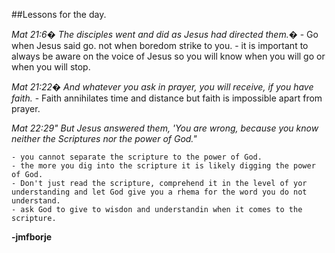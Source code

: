 ##Lessons for the day.


_Mat 21:6� The disciples went and did as Jesus had directed them.�_
	- Go when Jesus said go. not when boredom strike to you.
	- it is important to always be aware on the voice of Jesus so you will know when you will go or when you will stop.


_Mat 21:22� And whatever you ask in prayer, you will receive, if you have faith._
	- Faith annihilates time and distance but faith is impossible apart from prayer.


_Mat 22:29" But Jesus answered them, 'You are wrong, because you know neither the Scriptures nor the power of God."_

	- you cannot separate the scripture to the power of God.
	- the more you dig into the scripture it is likely digging the power of God.
	- Don't just read the scripture, comprehend it in the level of yor understanding and let God give you a rhema for the word you do not understand.
	- ask God to give to wisdon and understandin when it comes to the scripture.



__-jmfborje__